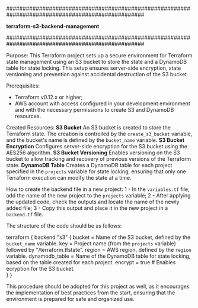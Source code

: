 ##################################################################################################

**terraform-s3-backend-management**

##################################################################################################

Purpose:
This Terraform project sets up a secure environment for Terraform state management using an S3 bucket to store the state and a DynamoDB table for state locking.
This setup ensures server-side encryption, state versioning and prevention against accidental destruction of the S3 bucket.

Prerequisites:
- Terraform v0.12.x or higher;
- AWS account with access configured in your development environment and with the necessary permissions to create S3 and DynamoDB resources.

Created Resources:
**S3 Bucket** An S3 bucket is created to store the Terraform state. The creation is controlled by the `create_s3_bucket` variable, and the bucket's name is defined by the `bucket_name` variable.
**S3 Bucket Encryption** Configures server-side encryption for the S3 bucket using the AES256 algorithm.
**S3 Bucket Versioning** Enables versioning on the S3 bucket to allow tracking and recovery of previous versions of the Terraform state.
**DynamoDB Table** Creates a DynamoDB table for each project specified in the `projects` variable for state locking, ensuring that only one Terraform execution can modify the state at a time.

How to create the backend file in a new project:
1 - In the `variables.tf` file, add the name of the new project to the `projects` variable;
2 - After applying the updated code, check the outputs and locate the name of the newly added file;
3 - Copy this output and place it in the new project in a `backend.tf` file.

The structure of the code should be as follows:

terraform {
  backend "s3" {
    bucket         = Name of the S3 bucket, defined by the `bucket_name` variable.
    key            = Project name (from the `projects` variable) followed by "/terraform.tfstate".
    region         = AWS region, defined by the `region` variable.
    dynamodb_table = Name of the DynamoDB table for state locking, based on the table created for each project.
    encrypt        = true  # Enables ecryption for the S3 bucket.                                                        
  }
}

This procedure should be adopted for this project as well, as it encourages the implementation of best practices from the start, ensuring that the environment is prepared for safe and organized use.

